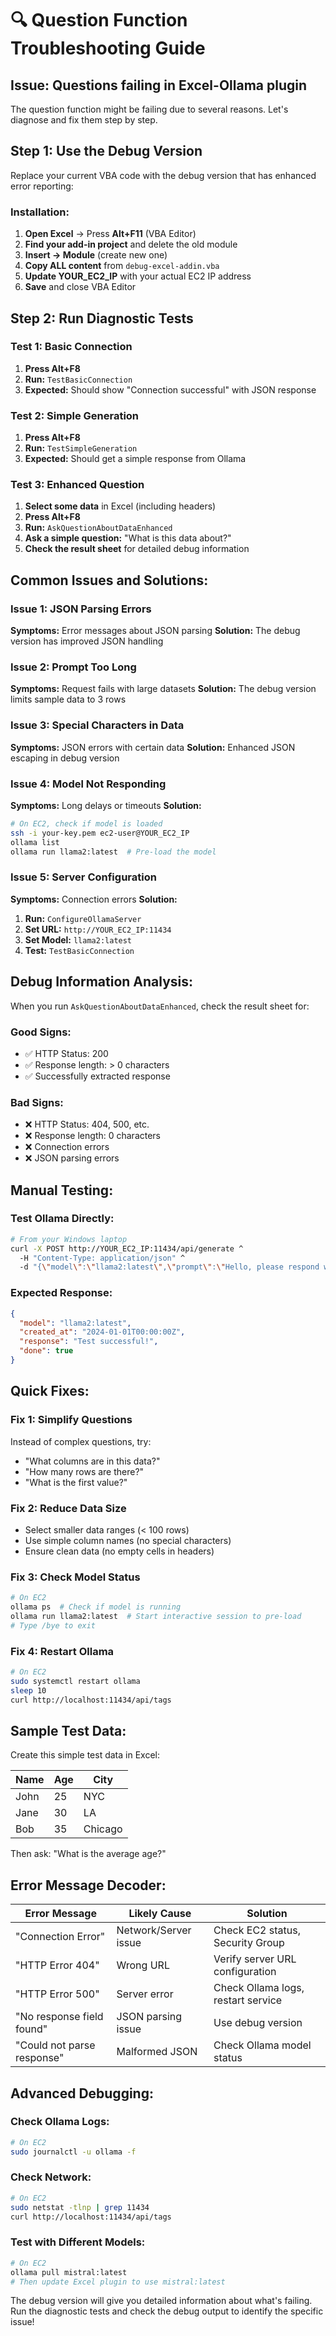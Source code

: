 # 🔍 Question Function Troubleshooting Guide

## Issue: Questions failing in Excel-Ollama plugin

The question function might be failing due to several reasons. Let's diagnose and fix them step by step.

## Step 1: Use the Debug Version

Replace your current VBA code with the debug version that has enhanced error reporting:

### Installation:
1. **Open Excel** → Press **Alt+F11** (VBA Editor)
2. **Find your add-in project** and delete the old module
3. **Insert → Module** (create new one)
4. **Copy ALL content** from `debug-excel-addin.vba`
5. **Update YOUR_EC2_IP** with your actual EC2 IP address
6. **Save** and close VBA Editor

## Step 2: Run Diagnostic Tests

### Test 1: Basic Connection
1. **Press Alt+F8**
2. **Run:** `TestBasicConnection`
3. **Expected:** Should show "Connection successful" with JSON response

### Test 2: Simple Generation
1. **Press Alt+F8**
2. **Run:** `TestSimpleGeneration`
3. **Expected:** Should get a simple response from Ollama

### Test 3: Enhanced Question
1. **Select some data** in Excel (including headers)
2. **Press Alt+F8**
3. **Run:** `AskQuestionAboutDataEnhanced`
4. **Ask a simple question:** "What is this data about?"
5. **Check the result sheet** for detailed debug information

## Common Issues and Solutions:

### Issue 1: JSON Parsing Errors

**Symptoms:** Error messages about JSON parsing
**Solution:** The debug version has improved JSON handling

### Issue 2: Prompt Too Long

**Symptoms:** Request fails with large datasets
**Solution:** The debug version limits sample data to 3 rows

### Issue 3: Special Characters in Data

**Symptoms:** JSON errors with certain data
**Solution:** Enhanced JSON escaping in debug version

### Issue 4: Model Not Responding

**Symptoms:** Long delays or timeouts
**Solution:** 
```bash
# On EC2, check if model is loaded
ssh -i your-key.pem ec2-user@YOUR_EC2_IP
ollama list
ollama run llama2:latest  # Pre-load the model
```

### Issue 5: Server Configuration

**Symptoms:** Connection errors
**Solution:**
1. **Run:** `ConfigureOllamaServer`
2. **Set URL:** `http://YOUR_EC2_IP:11434`
3. **Set Model:** `llama2:latest`
4. **Test:** `TestBasicConnection`

## Debug Information Analysis:

When you run `AskQuestionAboutDataEnhanced`, check the result sheet for:

### Good Signs:
- ✅ HTTP Status: 200
- ✅ Response length: > 0 characters
- ✅ Successfully extracted response

### Bad Signs:
- ❌ HTTP Status: 404, 500, etc.
- ❌ Response length: 0 characters
- ❌ Connection errors
- ❌ JSON parsing errors

## Manual Testing:

### Test Ollama Directly:
```bash
# From your Windows laptop
curl -X POST http://YOUR_EC2_IP:11434/api/generate ^
  -H "Content-Type: application/json" ^
  -d "{\"model\":\"llama2:latest\",\"prompt\":\"Hello, please respond with 'Test successful!'\",\"stream\":false}"
```

### Expected Response:
```json
{
  "model": "llama2:latest",
  "created_at": "2024-01-01T00:00:00Z",
  "response": "Test successful!",
  "done": true
}
```

## Quick Fixes:

### Fix 1: Simplify Questions
Instead of complex questions, try:
- "What columns are in this data?"
- "How many rows are there?"
- "What is the first value?"

### Fix 2: Reduce Data Size
- Select smaller data ranges (< 100 rows)
- Use simple column names (no special characters)
- Ensure clean data (no empty cells in headers)

### Fix 3: Check Model Status
```bash
# On EC2
ollama ps  # Check if model is running
ollama run llama2:latest  # Start interactive session to pre-load
# Type /bye to exit
```

### Fix 4: Restart Ollama
```bash
# On EC2
sudo systemctl restart ollama
sleep 10
curl http://localhost:11434/api/tags
```

## Sample Test Data:

Create this simple test data in Excel:

| Name | Age | City |
|------|-----|------|
| John | 25  | NYC  |
| Jane | 30  | LA   |
| Bob  | 35  | Chicago |

Then ask: "What is the average age?"

## Error Message Decoder:

| Error Message | Likely Cause | Solution |
|---------------|--------------|----------|
| "Connection Error" | Network/Server issue | Check EC2 status, Security Group |
| "HTTP Error 404" | Wrong URL | Verify server URL configuration |
| "HTTP Error 500" | Server error | Check Ollama logs, restart service |
| "No response field found" | JSON parsing issue | Use debug version |
| "Could not parse response" | Malformed JSON | Check Ollama model status |

## Advanced Debugging:

### Check Ollama Logs:
```bash
# On EC2
sudo journalctl -u ollama -f
```

### Check Network:
```bash
# On EC2
sudo netstat -tlnp | grep 11434
curl http://localhost:11434/api/tags
```

### Test with Different Models:
```bash
# On EC2
ollama pull mistral:latest
# Then update Excel plugin to use mistral:latest
```

The debug version will give you detailed information about what's failing. Run the diagnostic tests and check the debug output to identify the specific issue!